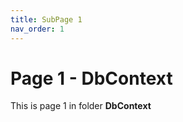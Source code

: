 ```yaml
---
title: SubPage 1
nav_order: 1
---
```


# Page 1 - DbContext

This is page 1 in folder __DbContext__

